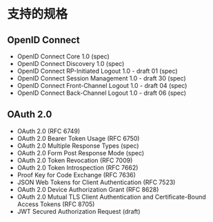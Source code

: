 # 支持的规格

## OpenID Connect

* OpenID Connect Core 1.0 (spec)
* OpenID Connect Discovery 1.0 (spec)
* OpenID Connect RP-Initiated Logout 1.0 - draft 01 (spec)
* OpenID Connect Session Management 1.0 - draft 30 (spec)
* OpenID Connect Front-Channel Logout 1.0 - draft 04 (spec)
* OpenID Connect Back-Channel Logout 1.0 - draft 06 (spec)

## OAuth 2.0

* OAuth 2.0 (RFC 6749)
* OAuth 2.0 Bearer Token Usage (RFC 6750)
* OAuth 2.0 Multiple Response Types (spec)
* OAuth 2.0 Form Post Response Mode (spec)
* OAuth 2.0 Token Revocation (RFC 7009)
* OAuth 2.0 Token Introspection (RFC 7662)
* Proof Key for Code Exchange (RFC 7636)
* JSON Web Tokens for Client Authentication (RFC 7523)
* OAuth 2.0 Device Authorization Grant (RFC 8628)
* OAuth 2.0 Mutual TLS Client Authentication and Certificate-Bound Access Tokens (RFC 8705)
* JWT Secured Authorization Request (draft)
